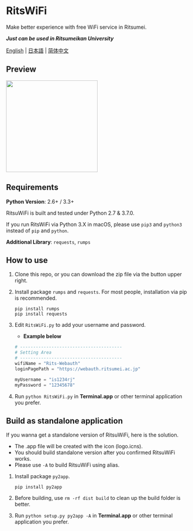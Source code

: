 # RitsWiFi
Make better experience with free WiFi service in Ritsumei.

***Just can be used in Ritsumeikan University***

[English](https://github.com/fang2hou/RitsWifi) | [日本語](https://github.com/fang2hou/RitsWifi/blob/master/extra/Readme.ja-JP.md) | [简体中文](https://github.com/fang2hou/RitsWifi/blob/master/extra/Readme.zh-CN.md)

## Preview
<img src="https://cdn.rawgit.com/fang2hou/RitsWiFi/master/extra/example.png" width="250px"/>

## Requirements
**Python Version**: 2.6+ / 3.3+

RitsuWiFi is built and tested under Python 2.7 & 3.7.0.

If you run RitsWiFi via Python 3.X in macOS, please use ```pip3``` and ```python3``` instead of ```pip``` and ```python```.

**Additional Library**: ```requests```, ```rumps```

## How to use
1. Clone this repo, or you can download the zip file via the button upper right.
2. Install package ```rumps``` and ```requests```. For most people, installation via pip is recommended.

    ```shell
    pip install rumps
    pip install requests
    ```

3. Edit ```RitsWiFi.py``` to add your username and password.
    - __Example below__
    
    ```python
    # ---------------------------------------
    # Setting Area
    # ---------------------------------------
    wifiName = "Rits-Webauth"
    loginPagePath = "https://webauth.ritsumei.ac.jp"

    myUsername = "is1234rj"
    myPassword = "12345678"
    ```
4. Run ```python RitsWiFi.py``` in **Terminal.app** or other terminal application you prefer.

## Build as standalone application
If you wanna get a standalone version of RitsuWiFi, here is the solution.

- The .app file will be created with the icon (logo.icns).
- You should build standalone version after you confirmed RitsuWiFi works.
- Please use ```-A``` to build RitsuWiFi using alias.

1. Install package ```py2app```.

    ```shell
    pip install py2app
    ```
2. Before building, use ```rm -rf dist build``` to clean up the build folder is better.
3. Run ```python setup.py py2app -A``` in **Terminal.app** or other terminal application you prefer.

